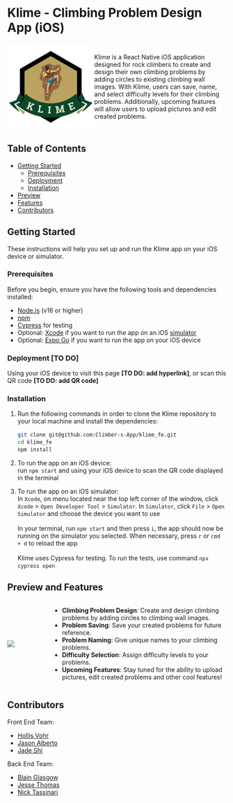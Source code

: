 # Klime - Climbing Problem Design App (iOS)

<div style="display:flex; justify-content: center; align-items: center">
<img src="./app/assets/klime.png" alt="Klime App Icon" width="200"/>
<span>Klime is a React Native iOS application designed for rock climbers to create and design their own climbing problems by adding circles to existing climbing wall images. With Klime, users can save, name, and select difficulty levels for their climbing problems. Additionally, upcoming features will allow users to upload pictures and edit created problems.</span>
</div>

## Table of Contents

- [Getting Started](#getting-started)
  - [Prerequisites](#prerequisites)
  - [Deployment](#deployment)
  - [Installation](#installation)
- [Preview](#preview)
- [Features](#features)
- [Contributors](#contributors)

## Getting Started

These instructions will help you set up and run the Klime app on your iOS device or simulator.

### Prerequisites

Before you begin, ensure you have the following tools and dependencies installed:

- [Node.js](https://nodejs.org/) (v16 or higher)
- [npm](https://www.npmjs.com/) 
- [Cypress](https://docs.cypress.io/guides/getting-started/installing-cypress) for testing
- Optional: [Xcode](https://developer.apple.com/documentation/safari-developer-tools/installing-xcode-and-simulators) if you want to run the app on an iOS [simulator](https://developer.apple.com/documentation/safari-developer-tools/adding-additional-simulators)
- Optional: [Expo Go](https://apps.apple.com/us/app/expo-go/id982107779) if you want to run the app on your iOS device

### Deployment [TO DO]

Using your iOS device to visit this page **[TO DO: add hyperlink]**, or scan this QR code **[TO DO: add QR code]**

### Installation

1. Run the following commands in order to clone the Klime repository to your local machine and install the dependencies:

   ```bash
   git clone git@github.com:Climber-s-App/klime_fe.git
   cd klime_fe
   npm install
   ```
2. To run the app on an iOS device: <br/>run `npm start` and using your iOS device to scan the QR code displayed in the terminal
3. To run the app on an iOS simulator: <br/>In `Xcode`, on menu located near the top left corner of the window, click `Xcode` > `Open Developer Tool` > `Simulator`. In `Simulator`, click `File` > `Open Simulator` and choose the device you want to use <br /><br/>
In your terminal, run `npm start` and then press `i`, the app should now be running on the simulator you selected. When necessary, press `r` or `cmd + d` to reload the app <br /><br/>
Klime uses Cypress for testing. To run the tests, use command `npx cypress open`

## Preview and Features
<div style="display: flex; align-items: center">
<img src="./app/assets/preview.gif" width="200"/>

- **Climbing Problem Design**: Create and design climbing problems by adding circles to climbing wall images.
- **Problem Saving**: Save your created problems for future reference.
- **Problem Naming**: Give unique names to your climbing problems.
- **Difficulty Selection**: Assign difficulty levels to your problems.
- **Upcoming Features**: Stay tuned for the ability to upload pictures, edit created problems and other cool features!
</div>


## Contributors
Front End Team: 
- [Hollis Vohr](https://www.linkedin.com/in/hollisvohr/)
- [Jason Alberto](https://www.linkedin.com/in/jason-alberto/)
- [Jade Shi](https://www.linkedin.com/in/ziyu-jade-shi/)

Back End Team:
- [Blain Glasgow](https://www.linkedin.com/in/blaine-glasgow-134a9017a/)
- [Jesse Thomas](https://www.linkedin.com/in/jesse-g-thomas/)
- [Nick Tassinari](https://www.linkedin.com/in/tassinarinicholas/)